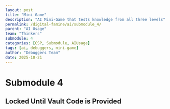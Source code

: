 ```yaml
---
layout: post
title: "Mini-Game"
description: "AI Mini-Game that tests knowledge from all three levels"
permalink: /digital-famine/ai/submodule_4/
parent: "AI Usage"
team: "Thinkers"
submodule: 4
categories: [CSP, Submodule, AIUsage]
tags: [ai, debuggers, mini-game]
author: "Debuggers Team"
date: 2025-10-21
---
```


# Submodule 4

## Locked Until Vault Code is Provided

